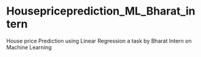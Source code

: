 # Housepriceprediction_ML_Bharat_intern
House price Prediction using Linear Regression a task by Bharat Intern on Machine Learning
